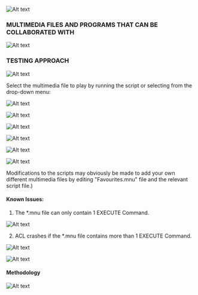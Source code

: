 ![Alt text](http://173.0.133.251/images/GitHub/multimedia5.jpg "Creativity, Collaboration and Results")




### MULTIMEDIA FILES AND PROGRAMS THAT CAN BE COLLABORATED WITH ###

![Alt text](http://173.0.133.251/images/GitHub/MultimediaPrograms.jpg "Possible Multimedia Files")



### TESTING APPROACH ###

![Alt text](http://173.0.133.251/images/GitHub/multimedia1.jpg "Integrate with Multimedia Files")


Select the multimedia file to play by running the script or selecting from the drop-down menu:

![Alt text](http://173.0.133.251/images/GitHub/mnu.jpg "Play the multimedia file via script")

![Alt text](http://173.0.133.251/images/GitHub/mnu1.jpg "Play the multimedia file via script")

![Alt text](http://173.0.133.251/images/GitHub/mnu2.jpg "Play the multimedia file via script")

![Alt text](http://173.0.133.251/images/GitHub/mnu3.jpg "Play the multimedia file via script")

![Alt text](http://173.0.133.251/images/GitHub/mnu4.jpg "Play the multimedia file via script")

![Alt text](http://173.0.133.251/images/GitHub/mnu5.jpg "Play the multimedia file via script")

Modifications to the scripts may obviously be made to add your own different multimedia files by editing "Favourites.mnu" file and the relevant script file.)




#### Known Issues: ####

1)  The *.mnu file can only contain 1 EXECUTE Command.  

![Alt text](http://173.0.133.251/images/GitHub/Execute1.jpg "mnu file only contain 1 EXECUTE Command")

2)  ACL crashes if the *.mnu file contains more than 1 EXECUTE Command.  

![Alt text](http://173.0.133.251/images/GitHub/Execute2.jpg "mnu file contains more than 1 EXECUTE Command")

![Alt text](http://173.0.133.251/images/GitHub/Execute2Crash.jpg "mnu file contains more than 1 EXECUTE Command")



#### Methodology ####

![Alt text](http://173.0.133.251/images/GitHub/use-methodology.gif "How I Work")


